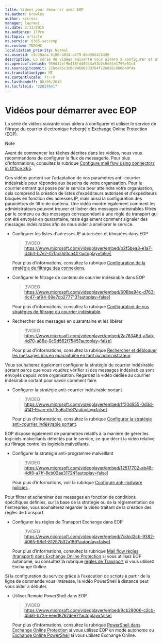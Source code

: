 ```yaml
---
title: Vidéos pour démarrer avec EOP
ms.author: krowley
author: kccross
manager: laurawi
ms.date: 3/13/2015
ms.audience: ITPro
ms.topic: article
ms.service: O365-seccomp
ms.custom: TN2DMC
localization_priority: Normal
ms.assetid: c9c39ada-6100-4034-a479-8bd39d428498
description: La série de vidéos suivante vous aidera à configurer et utiliser le service de filtrage du courrier électronique hébergé d'Exchange Online Protection (EOP).
ms.openlocfilehash: 950d12ef9b4f8fdd8964a93b2c6d04e1799e51c4
ms.sourcegitcommit: 22bca85c3c6d946083d3784f72e886c068d49f4a
ms.translationtype: MT
ms.contentlocale: fr-FR
ms.lasthandoff: 08/06/2018
ms.locfileid: "22027641"
---
```

# <a name="videos-for-getting-started-with-eop"></a>Vidéos pour démarrer avec EOP

La série de vidéos suivante vous aidera à configurer et utiliser le service de filtrage du courrier électronique hébergé d'Exchange Online Protection (EOP).
  
> [!NOTE]
> Avant de commencer les tâches décrites dans les vidéos, nous vous recommandons de configurer le flux de messagerie. Pour plus d'informations, consultez la rubrique [Configure mail flow using connectors in Office 365](http://technet.microsoft.com/library/854b5a50-4462-4836-a092-37e208d29624.aspx). 
  
Ces vidéos portent sur l'adaptation de vos paramètres anti-courrier indésirable pour répondre aux besoins de votre organisation. Pour le courrier entrant qui passe par le service pour atteindre votre organisation, cela comprend la création de listes d'expéditeurs autorisés et d'expéditeurs bloqués en fonction des adresses IP, mais aussi la configuration des paramètres de filtre de contenu. Une vidéo montre également comment les administrateurs peuvent trouver et libérer des messages indésirables filtrés par le contenu ou des messages correspondant à une règle de transport qui ont été envoyés en quarantaine, mais également comment signaler des messages indésirables afin de nous aider à améliorer le service.
  
- Configurer les listes d'adresses IP autorisées et bloquées dans EOP
    > [!VIDEO https://www.microsoft.com/videoplayer/embed/b2f5bea3-e1a7-44b3-b7e2-07fac0d0ca40?autoplay=false]
  
    Pour plus d'informations, consultez la rubrique [Configuration de la stratégie de filtrage des connexions](../configure-the-connection-filter-policy.md). 
    
- Configurer le filtrage de contenu de courrier indésirable dans EOP
    > [!VIDEO https://www.microsoft.com/videoplayer/embed/608be94c-d763-4c47-af94-99e7cb277713?autoplay=false]
  
    Pour plus d'informations, consultez la rubrique [Configuration de vos stratégies de filtrage du courrier indésirable](../configure-your-spam-filter-policies.md). 
    
- Rechercher des messages en quarantaine et les libérer
    > [!VIDEO https://www.microsoft.com/videoplayer/embed/2a78346d-a3ab-4d70-a88e-0c9d562f7545?autoplay=false]
  
    Pour plus d'informations, consultez la rubrique [Rechercher et débloquer les messages mis en quarantaine en tant qu'administrateur](../find-and-release-quarantined-messages-as-an-administrator.md). 
    
Vous souhaiterez également configurer la stratégie du courrier indésirable sortant parce que vous voudrez vérifier si des messages indésirables sont envoyés depuis votre organisation. Regardez la vidéo dédiée au courrier indésirable sortant pour savoir comment faire.
  
- Configurer la stratégie anti-courrier indésirable sortant
    > [!VIDEO https://www.microsoft.com/videoplayer/embed/1f20d655-0d3d-4141-9cae-e57f5a6cffe8?autoplay=false]
  
    Pour plus d'informations, consultez la rubrique [Configurer la stratégie anti-courrier indésirable sortant](../configure-the-outbound-spam-policy.md).
    
EOP dispose également de paramètres relatifs à la manière de gérer les logiciels malveillants détectés par le service, ce que décrit la vidéo relative au filtrage contre les logiciels malveillants.
  
- Configurer la stratégie anti-programme malveillant
    > [!VIDEO https://www.microsoft.com/videoplayer/embed/12517702-ab48-4df8-a7ff-8eb02aa31724?autoplay=false]
  
    Pour plus d’informations, voir la rubrique [Configure anti-malware policies](../configure-anti-malware-policies.md) . 
    
Pour filtrer et acheminer des messages en fonction de conditions spécifiques définies, sur la base de la stratégie ou de la réglementation de l'entreprise, vous souhaiterez regarder la vidéo traitant de la création des règles de transport.
  
- Configurer les règles de Transport Exchange dans EOP
    > [!VIDEO https://www.microsoft.com/videoplayer/embed/7cdcd2cb-9382-4065-98e1-81257b32a189?autoplay=false]
  
    Pour plus d’informations, consultez la rubrique [Mail flow règles (transport) dans Exchange Online Protection](mail-flow-rules-transport-rules-0.md) si vous utilisez EOP autonome, ou consultez la rubrique [règles de Transport](http://technet.microsoft.com/library/743bd525-0ca2-426d-b76c-b4a052bc8886.aspx) si vous utilisez Exchange Online. 
    
Si la configuration du service grâce à l'exécution de scripts à partir de la ligne de commande vous intéresse, la vidéo PowerShell à distance peut vous aider à débuter.
  
- Utiliser Remote PowerShell dans EOP
    > [!VIDEO https://www.microsoft.com/videoplayer/embed/9cb28006-c2cb-45b6-b72e-eeed8767dee7?autoplay=false]
  
    Pour plus d'informations, consultez la rubrique [PowerShell dans Exchange Online Protection](http://technet.microsoft.com/library/f7918a88-774a-405e-945b-bc2f5ee9f748.aspx) si vous utilisez EOP en mode autonome ou [Exchange Online PowerShell](http://technet.microsoft.com/library/1cb603b0-2961-4afe-b879-b048fe0f64a2.aspx) si vous utilisez Exchange Online. 
    

